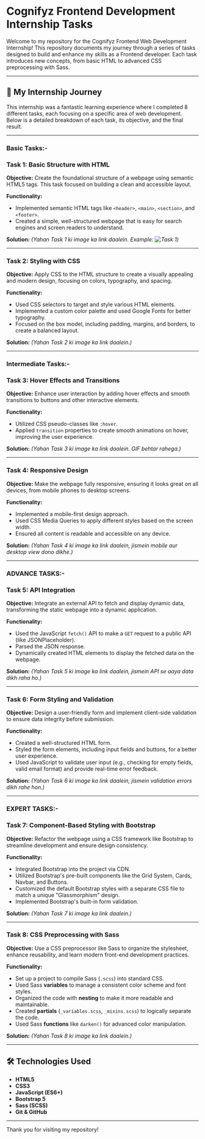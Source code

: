 # Cognifyz Frontend Development Internship Tasks

Welcome to my repository for the Cognifyz Frontend Web Development Internship! This repository documents my journey through a series of tasks designed to build and enhance my skills as a Frontend developer. Each task introduces new concepts, from basic HTML to advanced CSS preprocessing with Sass.

---

## 🚀 My Internship Journey

This internship was a fantastic learning experience where I completed 8 different tasks, each focusing on a specific area of web development. Below is a detailed breakdown of each task, its objective, and the final result.

---
### Basic Tasks:-
### Task 1: Basic Structure with HTML

**Objective:** Create the foundational structure of a webpage using semantic HTML5 tags. This task focused on building a clean and accessible layout.

**Functionality:**

- Implemented semantic HTML tags like `<header>`, `<main>`, `<section>`, and `<footer>`.
- Created a simple, well-structured webpage that is easy for search engines and screen readers to understand.

**Solution:**
_(Yahan Task 1 ki image ka link daalein. Example: ![Task 1](link_to_your_image.png))_

---

### Task 2: Styling with CSS

**Objective:** Apply CSS to the HTML structure to create a visually appealing and modern design, focusing on colors, typography, and spacing.

**Functionality:**

- Used CSS selectors to target and style various HTML elements.
- Implemented a custom color palette and used Google Fonts for better typography.
- Focused on the box model, including padding, margins, and borders, to create a balanced layout.

**Solution:**
_(Yahan Task 2 ki image ka link daalein.)_

---
### Intermediate Tasks:-
### Task 3: Hover Effects and Transitions

**Objective:** Enhance user interaction by adding hover effects and smooth transitions to buttons and other interactive elements.

**Functionality:**

- Utilized CSS pseudo-classes like `:hover`.
- Applied `transition` properties to create smooth animations on hover, improving the user experience.

**Solution:**
_(Yahan Task 3 ki image ka link daalein. GIF behtar rahega.)_

---

### Task 4: Responsive Design

**Objective:** Make the webpage fully responsive, ensuring it looks great on all devices, from mobile phones to desktop screens.

**Functionality:**

- Implemented a mobile-first design approach.
- Used CSS Media Queries to apply different styles based on the screen width.
- Ensured all content is readable and accessible on any device.

**Solution:**
_(Yahan Task 4 ki image ka link daalein, jismein mobile aur desktop view dono dikhe.)_

---
### ADVANCE TASKS:-
### Task 5: API Integration

**Objective:** Integrate an external API to fetch and display dynamic data, transforming the static webpage into a dynamic application.

**Functionality:**

- Used the JavaScript `fetch()` API to make a `GET` request to a public API (like JSONPlaceholder).
- Parsed the JSON response.
- Dynamically created HTML elements to display the fetched data on the webpage.

**Solution:**
_(Yahan Task 5 ki image ka link daalein, jismein API se aaya data dikh raha ho.)_

---

### Task 6: Form Styling and Validation

**Objective:** Design a user-friendly form and implement client-side validation to ensure data integrity before submission.

**Functionality:**

- Created a well-structured HTML form.
- Styled the form elements, including input fields and buttons, for a better user experience.
- Used JavaScript to validate user input (e.g., checking for empty fields, valid email format) and provide real-time error feedback.

**Solution:**
_(Yahan Task 6 ki image ka link daalein, jismein validation errors dikh rahe hon.)_

---
### EXPERT TASKS:-
### Task 7: Component-Based Styling with Bootstrap

**Objective:** Refactor the webpage using a CSS framework like Bootstrap to streamline development and ensure design consistency.

**Functionality:**

- Integrated Bootstrap into the project via CDN.
- Utilized Bootstrap's pre-built components like the Grid System, Cards, Navbar, and Buttons.
- Customized the default Bootstrap styles with a separate CSS file to match a unique "Glassmorphism" design.
- Implemented Bootstrap's built-in form validation.

**Solution:**
_(Yahan Task 7 ki image ka link daalein.)_

---

### Task 8: CSS Preprocessing with Sass

**Objective:** Use a CSS preprocessor like Sass to organize the stylesheet, enhance reusability, and learn modern front-end development practices.

**Functionality:**

- Set up a project to compile Sass (`.scss`) into standard CSS.
- Used Sass **variables** to manage a consistent color scheme and font styles.
- Organized the code with **nesting** to make it more readable and maintainable.
- Created **partials** (`_variables.scss`, `_mixins.scss`) to logically separate the code.
- Used Sass **functions** like `darken()` for advanced color manipulation.

**Solution:**
_(Yahan Task 8 ki image ka link daalein.)_

---

## 🛠️ Technologies Used

- **HTML5**
- **CSS3**
- **JavaScript (ES6+)**
- **Bootstrap 5**
- **Sass (SCSS)**
- **Git & GitHub**

---

Thank you for visiting my repository!
